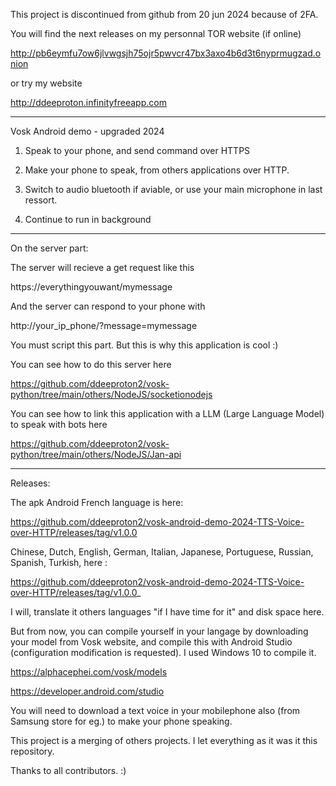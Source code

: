 This project is discontinued from github from 20 jun 2024 because of 2FA.

You will find the next releases on my personnal TOR website (if online)

http://pb6eymfu7ow6jlvwgsjh75ojr5pwvcr47bx3axo4b6d3t6nyprmugzad.onion

or try my website

http://ddeeproton.infinityfreeapp.com
____________________________

Vosk Android demo - upgraded 2024

1. Speak to your phone, and send command over HTTPS

2. Make your phone to speak, from others applications over HTTP.

3. Switch to audio bluetooth if aviable, or use your main microphone in last ressort.

4. Continue to run in background

____________________________

On the server part:

The server will recieve a get request like this

https://everythingyouwant/mymessage

And the server can respond to your phone with

http://your_ip_phone/?message=mymessage

You must script this part. But this is why this application is cool :)

You can see how to do this server here 

https://github.com/ddeeproton2/vosk-python/tree/main/others/NodeJS/socketionodejs

You can see how to link this application with a LLM (Large Language Model) to speak with bots here

https://github.com/ddeeproton2/vosk-python/tree/main/others/NodeJS/Jan-api

____________________________

Releases:

The apk Android French language is here:

https://github.com/ddeeproton2/vosk-android-demo-2024-TTS-Voice-over-HTTP/releases/tag/v1.0.0

Chinese, Dutch, English, German, Italian, Japanese, Portuguese, Russian, Spanish, Turkish, here :

https://github.com/ddeeproton2/vosk-android-demo-2024-TTS-Voice-over-HTTP/releases/tag/v1.0.0_

I will, translate it others languages "if I have time for it" and disk space here. 

But from now, you can compile yourself in your langage by downloading your model from Vosk website, and compile this with Android Studio (configuration modification is requested). I used Windows 10 to compile it.

https://alphacephei.com/vosk/models

https://developer.android.com/studio

You will need to download a text voice in your mobilephone also (from Samsung store for eg.) to make your phone speaking.

This project is a merging of others projects. I let everything as it was it this repository.

Thanks to all contributors. :)
